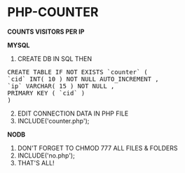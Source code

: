 # PHP-COUNTER

<b>COUNTS VISITORS PER IP</b>

<b>MYSQL</b>

1. CREATE DB IN SQL THEN 
<pre>
CREATE TABLE IF NOT EXISTS `counter` (
`cid` INT( 10 ) NOT NULL AUTO_INCREMENT ,
`ip` VARCHAR( 15 ) NOT NULL ,
PRIMARY KEY ( `cid` )
)
</pre>
2. EDIT CONNECTION DATA IN PHP FILE
3. INCLUDE('counter.php');

<b>NODB</b>

1. DON'T FORGET TO CHMOD 777 ALL FILES & FOLDERS
2. INCLUDE('no.php');
3. THAT'S ALL!
